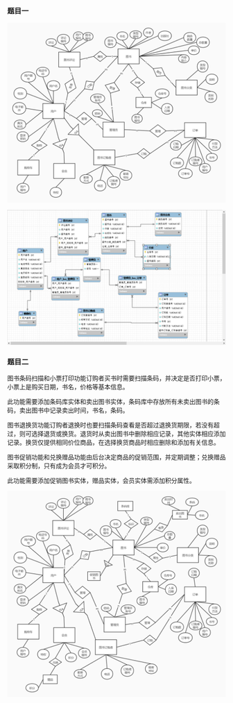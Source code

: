 ### 题目一

![](https://github.com/Mengrou0628/databasewmr/raw/master/img/图书销售管理系统E-R图.jpg)



![](https://github.com/Mengrou0628/databasewmr/raw/master/img/微信图片_20200801174020.png)

### 题目二

图书条码扫描和小票打印功能订购者买书时需要扫描条码，并决定是否打印小票，小票上是购买日期，书名，价格等基本信息。

此功能需要添加条码库实体和卖出图书实体，条码库中存放所有未卖出图书的条码，卖出图书中记录卖出时间，书名，条码。

图书退换货功能订购者退换时也要扫描条码查看是否超过退换货期限，若没有超过，则可选择退货或换货。退货时从卖出图书中删除相应记录，其他实体相应添加记录。换货仅提供相同价位商品，在选择换货商品时相应删除和添加有关信息。

图书促销功能和兑换赠品功能由后台决定商品的促销范围，并定期调整；兑换赠品采取积分制，只有成为会员才可积分。

此功能需要添加促销图书实体，赠品实体，会员实体需添加积分属性。

![](https://github.com/Mengrou0628/databasewmr/raw/master/img/图书销售管理系统升级E-R图.jpg)



